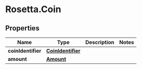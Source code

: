 # Rosetta.Coin

## Properties

Name | Type | Description | Notes
------------ | ------------- | ------------- | -------------
**coinIdentifier** | [**CoinIdentifier**](CoinIdentifier.md) |  | 
**amount** | [**Amount**](Amount.md) |  | 


